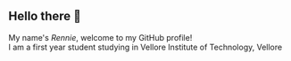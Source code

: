 ## Hello there 👋   
My name's *Rennie*, welcome to my GitHub profile!   
I am a first year student studying in Vellore Institute of Technology, Vellore  
